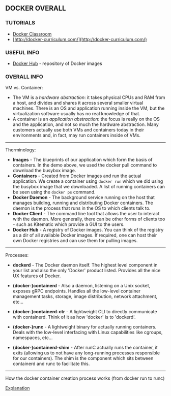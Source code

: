 ## DOCKER OVERALL


### TUTORIALS

  - [Docker Classroom](https://training.play-with-docker.com/)
  - [http://docker-curriculum.com/](http://docker-curriculum.com/)


### USEFUL INFO

  - [Docker Hub](https://hub.docker.com/) - repository of Docker images



### OVERALL INFO

VM vs. Container:
  - The VM is a *hardware abstraction*: it takes physical CPUs and RAM from a host, and divides and shares it across several smaller virtual machines. There is an OS and application running inside the VM, but the virtualization software usually has no real knowledge of that.
  - A container is an *application abstraction*: the focus is really on the OS and the application, and not so much the hardware abstraction. Many customers actually use both VMs and containers today in their environments and, in fact, may run containers inside of VMs.

____________________
Therminology:

  - **Images** - The blueprints of our application which form the basis of containers. In the demo above, we used the docker pull command to download the busybox image.
  - **Containers** - Created from Docker images and run the actual application. We create a container using `docker run` which we did using the busybox image that we downloaded. A list of running containers can be seen using the `docker ps` command.
  - **Docker Daemon** - The background service running on the host that manages building, running and distributing Docker containers. The daemon is the process that runs in the OS to which clients talk to.
  - **Docker Client** - The command line tool that allows the user to interact with the daemon. More generally, there can be other forms of clients too - such as Kitematic which provide a GUI to the users.
  - **Docker Hub** - A registry of Docker images. You can think of the registry as a dir of all available Docker images. If required, one can host their own Docker registries and can use them for pulling images.
  
____________________

Processes:
  - **dockerd** - The Docker daemon itself. The highest level component in your list and also the only 'Docker' product listed. Provides all the nice UX features of Docker.

  - **(docker-)containerd** - Also a daemon, listening on a Unix socket, exposes gRPC endpoints. Handles all the low-level container management tasks, storage, image distribution, network attachment, etc...

  - **(docker-)containerd-ctr** - A lightweight CLI to directly communicate with containerd. Think of it as how 'docker' is to 'dockerd'.

  - **(docker-)runc** - A lightweight binary for actually running containers. Deals with the low-level interfacing with Linux capabilities like cgroups, namespaces, etc...

  - **(docker-)containerd-shim** - After runC actually runs the container, it exits (allowing us to not have any long-running processes responsible for our containers). The shim is the component which sits between containerd and runc to facilitate this.
____________________

How the docker container creation process works (from docker run to runc)

[Explanation](https://prefetch.net/blog/2018/02/19/how-the-docker-container-creation-process-works-from-docker-run-to-runc/)






